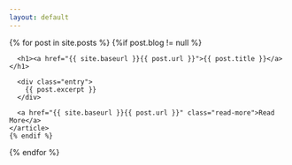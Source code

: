 ```yaml
---
layout: default
---
```


<div class="posts">
  {% for post in site.posts %}
    {%if post.blog != null %}
    <article class="post">

      <h1><a href="{{ site.baseurl }}{{ post.url }}">{{ post.title }}</a></h1>

      <div class="entry">
        {{ post.excerpt }}
      </div>

      <a href="{{ site.baseurl }}{{ post.url }}" class="read-more">Read More</a>
    </article>
    {% endif %}
  {% endfor %}
</div>
